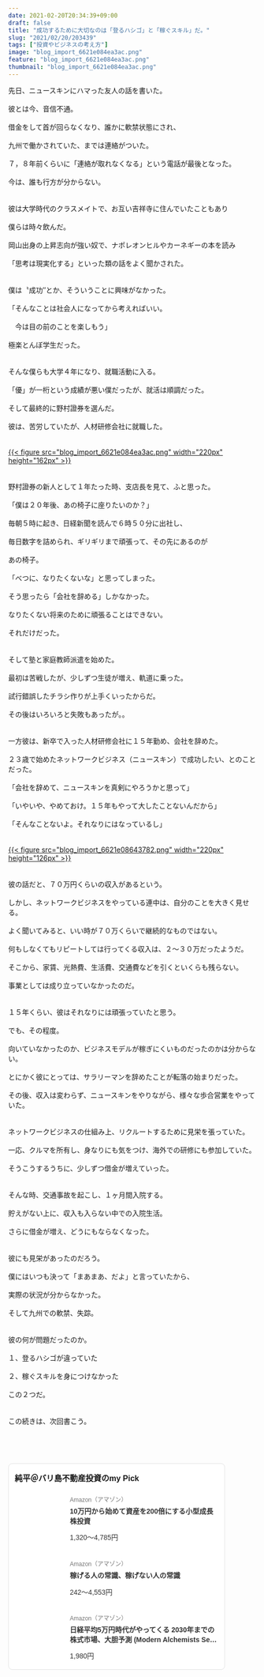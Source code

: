 ```yaml
---
date: 2021-02-20T20:34:39+09:00
draft: false
title: "成功するために大切なのは「登るハシゴ」と「稼ぐスキル」だ。"
slug: "2021/02/20/203439"
tags: ["投資やビジネスの考え方"]
image: "blog_import_6621e084ea3ac.png"
feature: "blog_import_6621e084ea3ac.png"
thumbnail: "blog_import_6621e084ea3ac.png"
---
```

<p>先日、ニュースキンにハマった友人の話を書いた。<br/><br/>彼とは今、音信不通。<br/><br/>借金をして首が回らなくなり、誰かに軟禁状態にされ、<br/><br/>九州で働かされていた、までは連絡がついた。<br/><br/>７，８年前くらいに「連絡が取れなくなる」という電話が最後となった。<br/><br/>今は、誰も行方が分からない。<br/><br/><br/>彼は大学時代のクラスメイトで、お互い吉祥寺に住んでいたこともあり<br/><br/>僕らは時々飲んだ。<br/><br/>岡山出身の上昇志向が強い奴で、ナポレオンヒルやカーネギーの本を読み<br/><br/>「思考は現実化する」といった類の話をよく聞かされた。<br/><br/><br/>僕は〝成功″とか、そういうことに興味がなかった。<br/><br/>「そんなことは社会人になってから考えればいい。<br/><br/>　今は目の前のことを楽しもう」<br/><br/>極楽とんぼ学生だった。<br/><br/><br/>そんな僕らも大学４年になり、就職活動に入る。<br/><br/>「優」が一桁という成績が悪い僕だったが、就活は順調だった。<br/><br/>そして最終的に野村證券を選んだ。<br/><br/>彼は、苦労していたが、人材研修会社に就職した。<br/><br/><br/><a href="blog_import_6621e084ea3ac.png">{{< figure src="blog_import_6621e084ea3ac.png" width="220px" height="162px" >}}</a><br/><br/><br/>野村證券の新人として１年たった時、支店長を見て、ふと思った。<br/><br/>「僕は２０年後、あの椅子に座りたいのか？」<br/><br/>毎朝５時に起き、日経新聞を読んで６時５０分に出社し、<br/><br/>毎日数字を詰められ、ギリギリまで頑張って、その先にあるのが<br/><br/>あの椅子。<br/><br/>「べつに、なりたくないな」と思ってしまった。<br/><br/>そう思ったら「会社を辞める」しかなかった。<br/><br/>なりたくない将来のために頑張ることはできない。<br/><br/>それだけだった。<br/><br/><br/>そして塾と家庭教師派遣を始めた。<br/><br/>最初は苦戦したが、少しずつ生徒が増え、軌道に乗った。<br/><br/>試行錯誤したチラシ作りが上手くいったからだ。<br/><br/>その後はいろいろと失敗もあったが。。<br/><br/><br/>一方彼は、新卒で入った人材研修会社に１５年勤め、会社を辞めた。<br/><br/>２３歳で始めたネットワークビジネス（ニュースキン）で成功したい、とのことだった。<br/><br/>「会社を辞めて、ニュースキンを真剣にやろうかと思って」<br/><br/>「いやいや、やめておけ。１５年もやって大したことないんだから」<br/><br/>「そんなことないよ。それなりにはなっているし」<br/><br/><br/><a href="blog_import_6621e08643782.png">{{< figure src="blog_import_6621e08643782.png" width="220px" height="126px" >}}</a><br/><br/><br/>彼の話だと、７０万円くらいの収入があるという。<br/><br/>しかし、ネットワークビジネスをやっている連中は、自分のことを大きく見せる。<br/><br/>よく聞いてみると、いい時が７０万くらいで継続的なものではない。<br/><br/>何もしなくてもリピートしては行ってくる収入は、２～３０万だったようだ。<br/><br/>そこから、家賃、光熱費、生活費、交通費などを引くといくらも残らない。<br/><br/>事業としては成り立っていなかったのだ。<br/><br/><br/>１５年くらい、彼はそれなりには頑張っていたと思う。<br/><br/>でも、その程度。<br/><br/>向いていなかったのか、ビジネスモデルが稼ぎにくいものだったのかは分からない。<br/><br/>とにかく彼にとっては、サラリーマンを辞めたことが転落の始まりだった。<br/><br/>その後、収入は変わらず、ニュースキンをやりながら、様々な歩合営業をやっていた。<br/><br/><br/>ネットワークビジネスの仕組み上、リクルートするために見栄を張っていた。<br/><br/>一応、クルマを所有し、身なりにも気をつけ、海外での研修にも参加していた。<br/><br/>そうこうするうちに、少しずつ借金が増えていった。<br/><br/><br/>そんな時、交通事故を起こし、１ヶ月間入院する。<br/><br/>貯えがない上に、収入も入らない中での入院生活。<br/><br/>さらに借金が増え、どうにもならなくなった。<br/><br/><br/>彼にも見栄があったのだろう。<br/><br/>僕にはいつも決って「まあまあ、だよ」と言っていたから、<br/><br/>実際の状況が分からなかった。<br/><br/>そして九州での軟禁、失踪。<br/><br/><br/>彼の何が問題だったのか。<br/><br/>１、登るハシゴが違っていた<br/><br/>２、稼ぐスキルを身につけなかった<br/><br/>この２つだ。<br/><br/><br/>この続きは、次回書こう。</p><p> </p><p> </p><div class="pickCreative_root" style="font-size:0"><section class="myPick_block" contenteditable="false" style="background:#fff;font-family:ヒラギノ角ゴ Pro W3, Hiragino Kaku Gothic Pro, ＭＳ Ｐゴシック, Helvetica, Arial, sans-serif;border:1px solid #E2E2E2;box-sizing:border-box;border-radius:8px;padding:16px 12px;max-width:100%;width:440px;display:inline-block;text-align:left"><h2 class="myPick_title" style="font-weight:bold;font-size:16px;margin:0 0 20px">純平＠バリ島不動産投資のmy Pick</h2><div><article class="myPick_item" style="margin-top:24px"><a class="myPick_link" data-aid="4g1KFrKMLvGf9h8tHCiLP5" data-df-item-id="4866801174" data-img-url="https://p.odsyms15.com/mTx9A1sZcX1d62AvfbFqs7" data-item-id="AZ000001" data-layout-type="102" href="click?aid=4g1KFrKMLvGf9h8tHCiLP5" id="4g1KFrKMLvGf9h8tHCiLP5" style="display:-webkit-box; display: flex;max-width:100%;text-decoration:none;line-height:1;font-weight:normal;font-style:normal;word-break:break-all" target="_blank"><div class="myPick_imgWrapper" style="position:relative;margin-right:16px;flex-shrink:0;width:96px;height:96px;border-radius:4px;overflow:hidden">{{< figure src="svg+xml;charset=utf-8,%3Csvg%20xmlns%3D%22http%3A%2F%2Fwww.w3.org%2F2000%2Fsvg%22%20title%3D%22Placeholder%20for%20Images%22%20role%3D%22presentation%22%20viewBox%3D%220%200%201%201%22%20%2F%3E" width="96pxpx" height="96pxpx" >}}<noscript><img alt="" class="myPick_img" data-img="affiliate" height="96px" src="https://p.odsyms15.com/mTx9A1sZcX1d62AvfbFqs7" style="width:auto;height:auto;margin:auto; margin: auto;position:absolute;top:0;left:0;right:0;bottom:0;max-width:100%;max-height:100%;-o-object-fit:contain;object-fit:contain" width="96px"></noscript></div><div class="myPick_itemInfo" style="display:-webkit-box; display: flex;-webkit-box-orient:vertical;-webkit-box-direction:normal;flex-direction:column;-webkit-box-pack:center;justify-content:center"><div class="myPick_demand" style="color:#757575;font-size:12px">Amazon（アマゾン）</div><div class="myPick_itemTitle" style="-webkit-box-orient:vertical;display:-webkit-box;font-weight:bold; fontWeight: bold;-webkit-line-clamp:2;overflow:hidden;font-size:14px;line-height:1.4;color:#333333;margin:8px 0 16px">10万円から始めて資産を200倍にする小型成長株投資</div><div class="myPick_price" style="font-size:14px;color:#333333">1,320〜4,785円</div></div></a></article><article class="myPick_item" style="margin-top:24px"><a class="myPick_link" data-aid="9eeIcvDPGNHaQj1SQtRMC4" data-df-item-id="4802110227" data-img-url="https://p.odsyms15.com/AlO6Havfb71fjIkVViQlgj" data-item-id="AZ000001" data-layout-type="102" href="click?aid=9eeIcvDPGNHaQj1SQtRMC4" id="9eeIcvDPGNHaQj1SQtRMC4" style="display:-webkit-box; display: flex;max-width:100%;text-decoration:none;line-height:1;font-weight:normal;font-style:normal;word-break:break-all" target="_blank"><div class="myPick_imgWrapper" style="position:relative;margin-right:16px;flex-shrink:0;width:96px;height:96px;border-radius:4px;overflow:hidden">{{< figure src="svg+xml;charset=utf-8,%3Csvg%20xmlns%3D%22http%3A%2F%2Fwww.w3.org%2F2000%2Fsvg%22%20title%3D%22Placeholder%20for%20Images%22%20role%3D%22presentation%22%20viewBox%3D%220%200%201%201%22%20%2F%3E" width="96pxpx" height="96pxpx" >}}<noscript><img alt="" class="myPick_img" data-img="affiliate" height="96px" src="https://p.odsyms15.com/AlO6Havfb71fjIkVViQlgj" style="width:auto;height:auto;margin:auto; margin: auto;position:absolute;top:0;left:0;right:0;bottom:0;max-width:100%;max-height:100%;-o-object-fit:contain;object-fit:contain" width="96px"></noscript></div><div class="myPick_itemInfo" style="display:-webkit-box; display: flex;-webkit-box-orient:vertical;-webkit-box-direction:normal;flex-direction:column;-webkit-box-pack:center;justify-content:center"><div class="myPick_demand" style="color:#757575;font-size:12px">Amazon（アマゾン）</div><div class="myPick_itemTitle" style="-webkit-box-orient:vertical;display:-webkit-box;font-weight:bold; fontWeight: bold;-webkit-line-clamp:2;overflow:hidden;font-size:14px;line-height:1.4;color:#333333;margin:8px 0 16px">稼げる人の常識、稼げない人の常識</div><div class="myPick_price" style="font-size:14px;color:#333333">242〜4,553円</div></div></a></article><article class="myPick_item" style="margin-top:24px"><a class="myPick_link" data-aid="F2qXFCU5l4sehUKwinATO6" data-df-item-id="4775991787" data-img-url="https://p.odsyms15.com/aqB0oGpCY13f9jhvzhB6P5" data-item-id="AZ000001" data-layout-type="102" href="click?aid=F2qXFCU5l4sehUKwinATO6" id="F2qXFCU5l4sehUKwinATO6" style="display:-webkit-box; display: flex;max-width:100%;text-decoration:none;line-height:1;font-weight:normal;font-style:normal;word-break:break-all" target="_blank"><div class="myPick_imgWrapper" style="position:relative;margin-right:16px;flex-shrink:0;width:96px;height:96px;border-radius:4px;overflow:hidden">{{< figure src="svg+xml;charset=utf-8,%3Csvg%20xmlns%3D%22http%3A%2F%2Fwww.w3.org%2F2000%2Fsvg%22%20title%3D%22Placeholder%20for%20Images%22%20role%3D%22presentation%22%20viewBox%3D%220%200%201%201%22%20%2F%3E" width="96pxpx" height="96pxpx" >}}<noscript><img alt="" class="myPick_img" data-img="affiliate" height="96px" src="https://p.odsyms15.com/aqB0oGpCY13f9jhvzhB6P5" style="width:auto;height:auto;margin:auto; margin: auto;position:absolute;top:0;left:0;right:0;bottom:0;max-width:100%;max-height:100%;-o-object-fit:contain;object-fit:contain" width="96px"></noscript></div><div class="myPick_itemInfo" style="display:-webkit-box; display: flex;-webkit-box-orient:vertical;-webkit-box-direction:normal;flex-direction:column;-webkit-box-pack:center;justify-content:center"><div class="myPick_demand" style="color:#757575;font-size:12px">Amazon（アマゾン）</div><div class="myPick_itemTitle" style="-webkit-box-orient:vertical;display:-webkit-box;font-weight:bold; fontWeight: bold;-webkit-line-clamp:2;overflow:hidden;font-size:14px;line-height:1.4;color:#333333;margin:8px 0 16px">日経平均5万円時代がやってくる 2030年までの株式市場、大胆予測 (Modern Alchemists Series No. 163)</div><div class="myPick_price" style="font-size:14px;color:#333333">1,980円</div></div></a></article></div></section></div><p> </p>

